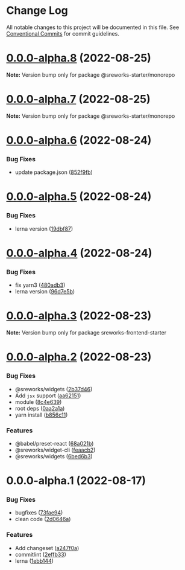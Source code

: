 # Change Log

All notable changes to this project will be documented in this file.
See [Conventional Commits](https://conventionalcommits.org) for commit guidelines.

# [0.0.0-alpha.8](https://github.com/see/sreworks-frontend-starter/compare/v0.0.0-alpha.7...v0.0.0-alpha.8) (2022-08-25)

**Note:** Version bump only for package @sreworks-starter/monorepo





# [0.0.0-alpha.7](https://github.com/see/sreworks-frontend-starter/compare/v0.0.0-alpha.6...v0.0.0-alpha.7) (2022-08-25)

**Note:** Version bump only for package @sreworks-starter/monorepo





# [0.0.0-alpha.6](https://github.com/see/sreworks-frontend-starter/compare/v0.0.0-alpha.5...v0.0.0-alpha.6) (2022-08-24)


### Bug Fixes

* update package.json ([852f9fb](https://github.com/see/sreworks-frontend-starter/commit/852f9fb102c9549abddbef149781ef086d6e5f5d))





# [0.0.0-alpha.5](https://github.com/see/sreworks-frontend-starter/compare/v0.0.0-alpha.4...v0.0.0-alpha.5) (2022-08-24)


### Bug Fixes

* lerna version ([19dbf87](https://github.com/see/sreworks-frontend-starter/commit/19dbf8749d1095d624f0b6ce14d6ad2609719b90))





# [0.0.0-alpha.4](https://github.com/see/sreworks-frontend-starter/compare/v0.0.0-alpha.3...v0.0.0-alpha.4) (2022-08-24)


### Bug Fixes

* fix yarn3 ([480adb3](https://github.com/see/sreworks-frontend-starter/commit/480adb3679d9ada0c0078194cc1671ec478c1575))
* lerna version ([96d7e5b](https://github.com/see/sreworks-frontend-starter/commit/96d7e5b027b1be664c48797c131e5862dd4306a8))





# [0.0.0-alpha.3](https://github.com/see/sreworks-frontend-starter/compare/v0.0.0-alpha.2...v0.0.0-alpha.3) (2022-08-23)

**Note:** Version bump only for package sreworks-frontend-starter





# [0.0.0-alpha.2](https://github.com/see/sreworks-frontend-starter/compare/v0.0.0-alpha.1...v0.0.0-alpha.2) (2022-08-23)


### Bug Fixes

* @sreworks/widgets ([2b37d46](https://github.com/see/sreworks-frontend-starter/commit/2b37d4616803cf3f3083a3974b764ef030cbb854))
* Add `jsx` support ([aa62151](https://github.com/see/sreworks-frontend-starter/commit/aa621517c79ee2fff61f750a9cf109bc2cda0269))
* module ([8c4e639](https://github.com/see/sreworks-frontend-starter/commit/8c4e6392641920e48ac58ccc6482d7130ae50db9))
* root deps ([0aa2a1a](https://github.com/see/sreworks-frontend-starter/commit/0aa2a1ad24308e128ffcd36445e43e246bf9ab89))
* yarn install ([b856c11](https://github.com/see/sreworks-frontend-starter/commit/b856c119f24fec7de2eca9a63afe17e8de7f5e25))


### Features

* @babel/preset-react ([68a021b](https://github.com/see/sreworks-frontend-starter/commit/68a021b0526bd9177b0c45d3169563f431886a61))
* @sreworks/widget-cli ([feaacb2](https://github.com/see/sreworks-frontend-starter/commit/feaacb25d75d2b64865031f1fcbbe08890d8895e))
* @sreworks/widgets ([6bed6b3](https://github.com/see/sreworks-frontend-starter/commit/6bed6b3f92d23abb85c5e66ceabd9647953b524b))





# 0.0.0-alpha.1 (2022-08-17)


### Bug Fixes

* bugfixes ([73fae94](https://github.com/see/sreworks-frontend/commit/73fae941b8bc6d8cecc17a20f7ec0a2e0e282f03))
* clean code ([2d0646a](https://github.com/see/sreworks-frontend/commit/2d0646aa009eec8a0d4f3bee0ef563e9458c004a))


### Features

* Add changeset ([a247f0a](https://github.com/see/sreworks-frontend/commit/a247f0a3489f5ca602fb23125ca2855224b46a5c))
* commitlint ([2effb33](https://github.com/see/sreworks-frontend/commit/2effb3327ec9e4f982568a7cde6b41d7e15b1564))
* lerna ([1ebb144](https://github.com/see/sreworks-frontend/commit/1ebb1447a28373dce996536b9fe65593d4c5def0))
